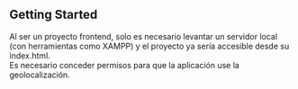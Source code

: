 ## Getting Started
Al ser un proyecto frontend, solo es necesario levantar un servidor local (con herramientas como XAMPP) y el proyecto ya sería accesible desde su index.html.<br>
Es necesario conceder permisos para que la aplicación use la geolocalización.
